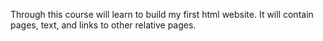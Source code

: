 Through this course  will learn to build my first html website. It will contain pages, 
text, and links to other relative pages.  
